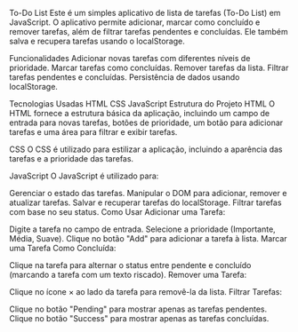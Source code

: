 To-Do List
Este é um simples aplicativo de lista de tarefas (To-Do List) em JavaScript. O aplicativo permite adicionar, marcar como concluído e remover tarefas, além de filtrar tarefas pendentes e concluídas. Ele também salva e recupera tarefas usando o localStorage.

Funcionalidades
Adicionar novas tarefas com diferentes níveis de prioridade.
Marcar tarefas como concluídas.
Remover tarefas da lista.
Filtrar tarefas pendentes e concluídas.
Persistência de dados usando localStorage.

Tecnologias Usadas
HTML
CSS
JavaScript
Estrutura do Projeto
HTML
O HTML fornece a estrutura básica da aplicação, incluindo um campo de entrada para novas tarefas, botões de prioridade, um botão para adicionar tarefas e uma área para filtrar e exibir tarefas.

CSS
O CSS é utilizado para estilizar a aplicação, incluindo a aparência das tarefas e a prioridade das tarefas.

JavaScript
O JavaScript é utilizado para:

Gerenciar o estado das tarefas.
Manipular o DOM para adicionar, remover e atualizar tarefas.
Salvar e recuperar tarefas do localStorage.
Filtrar tarefas com base no seu status.
Como Usar
Adicionar uma Tarefa:

Digite a tarefa no campo de entrada.
Selecione a prioridade (Importante, Média, Suave).
Clique no botão "Add" para adicionar a tarefa à lista.
Marcar uma Tarefa Como Concluída:

Clique na tarefa para alternar o status entre pendente e concluído (marcando a tarefa com um texto riscado).
Remover uma Tarefa:

Clique no ícone × ao lado da tarefa para removê-la da lista.
Filtrar Tarefas:

Clique no botão "Pending" para mostrar apenas as tarefas pendentes.
Clique no botão "Success" para mostrar apenas as tarefas concluídas.